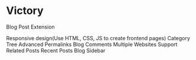 # Victory
Blog Post Extension

Responsive design(Use HTML, CSS, JS to create frontend pages)
Category Tree
Advanced Permalinks
Blog Comments
Multiple Websites Support
Related Posts
Recent Posts
Blog Sidebar

